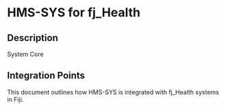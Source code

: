 # HMS-SYS for fj_Health

## Description

System Core

## Integration Points

This document outlines how HMS-SYS is integrated with fj_Health systems in Fiji.
